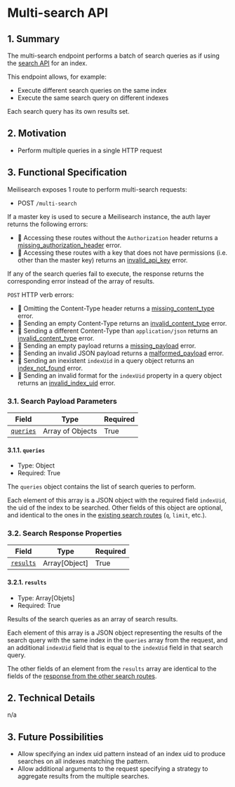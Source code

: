 # Multi-search API

## 1. Summary

The multi-search endpoint performs a batch of search queries as if using the [search API](./0118-search-api.md) for an index.

This endpoint allows, for example:

- Execute different search queries on the same index
- Execute the same search query on different indexes

Each search query has its own results set.

## 2. Motivation

- Perform multiple queries in a single HTTP request

## 3. Functional Specification

Meilisearch exposes 1 route to perform multi-search requests:

- POST `/multi-search`

If a master key is used to secure a Meilisearch instance, the auth layer returns the following errors:

- 🔴 Accessing these routes without the `Authorization` header returns a [missing_authorization_header](0061-error-format-and-definitions.md#missing_authorization_header) error.
- 🔴 Accessing these routes with a key that does not have permissions (i.e. other than the master key) returns an [invalid_api_key](0061-error-format-and-definitions.md#invalid_api_key) error.

If any of the search queries fail to execute, the response returns the corresponding error instead of the array of results.

`POST` HTTP verb errors:

- 🔴 Omitting the Content-Type header returns a [missing_content_type](0061-error-format-and-definitions.md#missing_content_type) error.
- 🔴 Sending an empty Content-Type returns an [invalid_content_type](0061-error-format-and-definitions.md#invalid_content_type) error.
- 🔴 Sending a different Content-Type than `application/json` returns an [invalid_content_type](0061-error-format-and-definitions.md#invalid_content_type) error.
- 🔴 Sending an empty payload returns a [missing_payload](0061-error-format-and-definitions.md#missing_payload) error.
- 🔴 Sending an invalid JSON payload returns a [malformed_payload](0061-error-format-and-definitions.md#malformed_payload) error.
- 🔴 Sending an inexistent `indexUid` in a query object returns an [index_not_found](0061-error-format-and-definitions.md#index_not_found) error.
- 🔴 Sending an invalid format for the `indexUid` property in a query object returns an [invalid_index_uid](0061-error-format-and-definitions.md#invalid_index_uid) error.

### 3.1. Search Payload Parameters

| Field        | Type             | Required |
|--------------|------------------|----------|
| [`queries`](#311-queries)  | Array of Objects | True     |

#### 3.1.1. `queries`

- Type: Object
- Required: True

The `queries` object contains the list of search queries to perform.

Each element of this array is a JSON object with the required field `indexUid`, the uid of the index to be searched. Other fields of this object are optional, and identical to the ones in the [existing search routes](./0118-search-api.md#31-search-payload-parameters) (`q`, `limit`, etc.).

### 3.2. Search Response Properties

| Field                     | Type          | Required |
|---------------------------|---------------|----------|
| [`results`](#321-results) | Array[Object] | True     |

#### 3.2.1. `results`

- Type: Array[Objets]
- Required: True

Results of the search queries as an array of search results.

Each element of this array is a JSON object representing the results of the search query with the same index in the `queries` array from the request, and an additional `indexUid` field that is equal to the `indexUid` field in that search query.

The other fields of an element from the `results` array are identical to the fields of the [response from the other search routes](./0118-search-api.md#31-formatting-search-results).

## 2. Technical Details
n/a

## 3. Future Possibilities

- Allow specifying an index uid pattern instead of an index uid to produce searches on all indexes matching the pattern.
- Allow additional arguments to the request specifying a strategy to aggregate results from the multiple searches.
